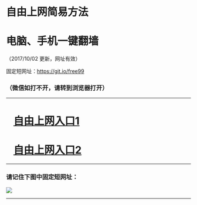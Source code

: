 ﻿# 自由上网简易方法

# 电脑、手机一键翻墙

（2017/10/02 更新，网址有效）

固定短网址：https://git.io/free99

### （微信如打不开，请转到浏览器打开）


***





# &nbsp;&nbsp; <a href="http://ft2147221735.fwtz-zhenx1001.xyz/fwqtz01.html?t=100200114499 " target="_blank">自由上网入口1</a>
# &nbsp;&nbsp; <a href="http://ft2849725416.fw-tzzhen1002.xyz/fwqtz02.html?t=100200117700 " target="_blank">自由上网入口2</a>
***

### 请记住下图中固定短网址：

<img src="https://s3-us-west-2.amazonaws.com/fwq-1001/yjfq-20170905okok.png" /> 


***

